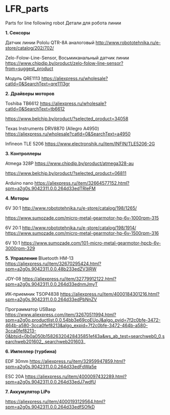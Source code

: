 # LFR_parts
Parts for line following robot
Детали для робота линии

<B>1.	Сенсоры</B>

Датчик линии Pololu QTR-8A аналоговый
http://www.robototehnika.ru/e-store/catalog/202/702/

Zelo-Folow-Line-Sensor, Восьмиканальный датчик линии
https://www.chipdip.by/product/zelo-folow-line-sensor?from=suggest_product

Модуль QRE1113
https://aliexpress.ru/wholesale?catId=0&SearchText=qre1113gr

<B>2.	Драйверы моторов </B> 

Toshiba TB6612
https://aliexpress.ru/wholesale?catId=0&SearchText=tb6612

https://www.belchip.by/product/?selected_product=34058

Texas Instruments DRV8870 (Allegro A4950)
https://aliexpress.ru/wholesale?catId=0&SearchText=a4950

Infineon TLE 5206
https://www.electronshik.ru/item/INFIN/TLE5206-2G


<B> 3.	Контроллеры</B>
  
Atmega 328P
https://www.chipdip.by/product/atmega328-au

https://www.belchip.by/product/?selected_product=06811

Arduino nano https://aliexpress.ru/item/32664577152.html?spm=a2g0s.9042311.0.0.264d33edTRleFM

<B> 4.	Моторы </B>

6V 30:1 http://www.robototehnika.ru/e-store/catalog/198/1265/

https://www.sumozade.com/micro-metal-gearmotor-hp-6v-1000rpm-315

6V 20:1 http://www.robototehnika.ru/e-store/catalog/198/1914/
https://www.sumozade.com/micro-metal-gearmotor-hp-6v-1500rpm-316

6V 10:1 https://www.sumozade.com/101-micro-metal-gearmotor-hpcb-6v-3000rpm-329

<B> 5.	Управление </B>
Bluetooth
HM-13 https://aliexpress.ru/item/32670295424.html?spm=a2g0s.9042311.0.0.48b233edZV3lRW

JDY-08 https://aliexpress.ru/item/32779912122.html?spm=a2g0s.9042311.0.0.264d33ednmJmyT

ИК-приемник
TSOP4838 https://aliexpress.ru/item/4000184301216.html?spm=a2g0s.9042311.0.0.264d33edPbNnZV

Программатор USBasp
https://www.aliexpress.com/item/32670511994.html?spm=a2g0o.productlist.0.0.54bb3e69coEUoJ&algo_pvid=7f2c0bfe-3472-464b-a580-3cca0fef8213&algo_expid=7f2c0bfe-3472-464b-a580-3cca0fef8213-0&btsid=0b0a050b15826320428435851ef43a&ws_ab_test=searchweb0_0,searchweb201602_,searchweb201603_

<B>6.	Импеллер (турбина)</B>

EDF 30mm https://aliexpress.ru/item/32959947859.html?spm=a2g0s.9042311.0.0.264d33edFdWa5e

ESC 20A https://aliexpress.ru/item/4000097432289.html?spm=a2g0s.9042311.0.0.264d33edJ7wdfU

<B>7.	Аккумулятор LiPo</B>

https://aliexpress.ru/item/4000193129564.html?spm=a2g0s.9042311.0.0.264d33edfSOfkD

